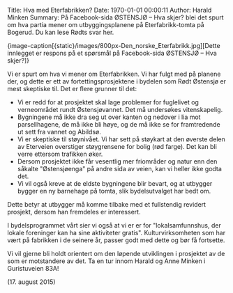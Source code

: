 Title: Hva med Eterfabrikken? 
Date: 1970-01-01 00:00:11
Author: Harald Minken
Summary: På Facebook-sida ØSTENSJØ – Hva skjer? blei det spurt om hva partia mener om utbyggingsplanene på Eterfabrikk-tomta på Bogerud. Du kan lese Rødts svar her.

{image-caption[{static}/images/800px-Den_norske_Eterfabrikk.jpg][Dette innlegget er respons på et spørsmål på Facebook-sida ØSTENSJØ – Hva skjer?]}

Vi er spurt om hva vi mener om Eterfabrikken. Vi har fulgt med på planene der, og dette er ett av fortettingsprosjektene i bydelen som Rødt Østensjø er mest skeptiske til. Det er flere grunner til det:

- Vi er redd for at prosjektet skal lage problemer for fuglelivet og verneområdet rundt Østensjøvannet. Det må undersøkes vitenskapelig.
- Bygningene må ikke dra seg ut over kanten og nedover i lia mot parsellhagene, de må ikke bli høye, og de må ikke se for framtredende ut sett fra vannet og Abildsø.
- Vi er skeptiske til støynivået. Vi har sett på støykart at den øverste delen av Eterveien overstiger støygrensene for bolig (rød farge). Det kan bli verre ettersom trafikken øker.
- Dersom prosjektet ikke får vesentlig mer friområder og natur enn den såkalte "Østensjøenga" på andre sida av veien, kan vi heller ikke godta det.
- Vi vil også kreve at de eldste bygningene blir bevart, og at utbygger bygger en ny barnehage på tomta, slik bydelsutvalget har bedt om.

Dette betyr at utbygger må komme tilbake med et fullstendig revidert prosjekt, dersom han fremdeles er interessert.

I bydelsprogrammet vårt sier vi også at vi er er for "lokalsamfunnshus, der lokale foreninger kan ha sine aktiviteter gratis". Kulturvirksomheten som har vært på fabrikken i de seinere år, passer godt med dette og bør få fortsette.

Vi vil gjerne bli holdt orientert om den løpende utviklingen i prosjektet av de som er motstandere av det. Ta en tur innom Harald og Anne Minken i Guristuveien 83A!

(17. august 2015)

